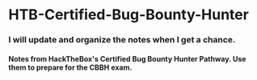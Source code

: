 # HTB-Certified-Bug-Bounty-Hunter
### I will update and organize the notes when I get a chance.
#### Notes from HackTheBox's Certified Bug Bounty Hunter Pathway. Use them to prepare for the CBBH exam. 
 
